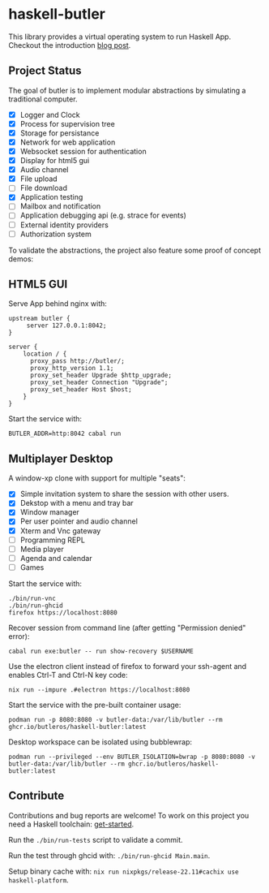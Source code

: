 # haskell-butler

This library provides a virtual operating system to run Haskell App.
Checkout the introduction [blog post](https://tristancacqueray.github.io/blog/introducing-butler).


## Project Status

The goal of butler is to implement modular abstractions
by simulating a traditional computer.

- [x] Logger and Clock
- [x] Process for supervision tree
- [x] Storage for persistance
- [x] Network for web application
- [x] Websocket session for authentication
- [x] Display for html5 gui
- [x] Audio channel
- [x] File upload
- [ ] File download
- [x] Application testing
- [ ] Mailbox and notification
- [ ] Application debugging api (e.g. strace for events)
- [ ] External identity providers
- [ ] Authorization system

To validate the abstractions, the project also feature some proof of concept demos:


## HTML5 GUI

Serve App behind nginx with:

```
upstream butler {
     server 127.0.0.1:8042;
}

server {
    location / {
      proxy_pass http://butler/;
      proxy_http_version 1.1;
      proxy_set_header Upgrade $http_upgrade;
      proxy_set_header Connection "Upgrade";
      proxy_set_header Host $host;
    }
}
```

Start the service with:

```
BUTLER_ADDR=http:8042 cabal run
```


## Multiplayer Desktop

A window-xp clone with support for multiple "seats":

- [x] Simple invitation system to share the session with other users.
- [x] Dekstop with a menu and tray bar
- [x] Window manager
- [x] Per user pointer and audio channel
- [x] Xterm and Vnc gateway
- [ ] Programming REPL
- [ ] Media player
- [ ] Agenda and calendar
- [ ] Games

Start the service with:

```ShellSession
./bin/run-vnc
./bin/run-ghcid
firefox https://localhost:8080
```

Recover session from command line (after getting "Permission denied" error):

```ShellSession
cabal run exe:butler -- run show-recovery $USERNAME
```

Use the electron client instead of firefox to forward your ssh-agent and enables Ctrl-T and Ctrl-N key code:

```ShellSession
nix run --impure .#electron https://localhost:8080
```

Start the service with the pre-built container usage:

```ShellSession
podman run -p 8080:8080 -v butler-data:/var/lib/butler --rm ghcr.io/butleros/haskell-butler:latest
```

Desktop workspace can be isolated using bubblewrap:

```ShellSession
podman run --privileged --env BUTLER_ISOLATION=bwrap -p 8080:8080 -v butler-data:/var/lib/butler --rm ghcr.io/butleros/haskell-butler:latest
```

## Contribute

Contributions and bug reports are welcome!
To work on this project you need a Haskell toolchain: [get-started](https://www.haskell.org/get-started/).

Run the `./bin/run-tests` script to validate a commit.

Run the test through ghcid with: `./bin/run-ghcid Main.main`.

Setup binary cache with: `nix run nixpkgs/release-22.11#cachix use haskell-platform`.

